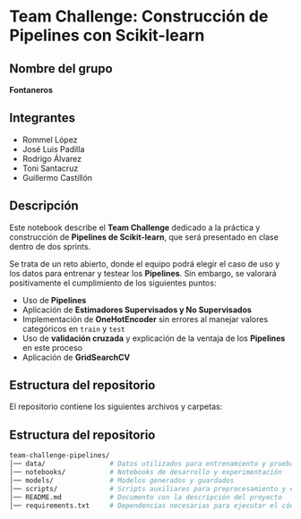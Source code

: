 # Team Challenge: Construcción de Pipelines con Scikit-learn

## Nombre del grupo  
**Fontaneros**  

## Integrantes  
- Rommel López  
- José Luis Padilla  
- Rodrigo Álvarez  
- Toni Santacruz  
- Guillermo Castillón  

## Descripción  
Este notebook describe el **Team Challenge** dedicado a la práctica y construcción de **Pipelines de Scikit-learn**, que será presentado en clase dentro de dos sprints.

Se trata de un reto abierto, donde el equipo podrá elegir el caso de uso y los datos para entrenar y testear los **Pipelines**. Sin embargo, se valorará positivamente el cumplimiento de los siguientes puntos:  

- Uso de **Pipelines**  
- Aplicación de **Estimadores Supervisados y No Supervisados**  
- Implementación de **OneHotEncoder** sin errores al manejar valores categóricos en `train` y `test`  
- Uso de **validación cruzada** y explicación de la ventaja de los **Pipelines** en este proceso  
- Aplicación de **GridSearchCV**  

## Estructura del repositorio  
El repositorio contiene los siguientes archivos y carpetas:  

## Estructura del repositorio  

```bash
team-challenge-pipelines/  
│── data/                # Datos utilizados para entrenamiento y prueba  
│── notebooks/           # Notebooks de desarrollo y experimentación  
│── models/              # Modelos generados y guardados  
│── scripts/             # Scripts auxiliares para preprocesamiento y entrenamiento  
│── README.md            # Documento con la descripción del proyecto  
│── requirements.txt     # Dependencias necesarias para ejecutar el código  

